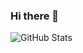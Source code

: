 ### Hi there 👋

![GitHub Stats](https://github-readme-stats.vercel.app/api?username=DavidLucas99&theme=radical)

